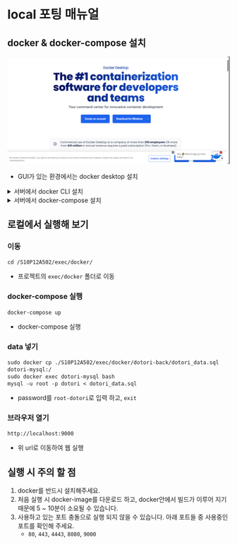 # local 포팅 매뉴얼

## docker & docker-compose 설치
![docker-install.png](./img/docker-install.png)
- GUI가 있는 환경에서는 docker desktop 설치

<Details>
<summary>서버에서 docker CLI 설치</summary>

### 1. 시스템 업데이트
```shell
sudo apt update
```

### 2. 필요한 의존성 패키지 설치
```shell
sudo apt install -y apt-transport-https ca-certificates curl software-properties-common
```

### 3. Docker 공식 GPG 키 추가:
```shell
curl -fsSL https://download.docker.com/linux/ubuntu/gpg | sudo gpg --dearmor -o /usr/share/keyrings/docker-archive-keyring.gpg
```

### 4. Docker repository 추가:
```shell
echo "deb [arch=amd64 signed-by=/usr/share/keyrings/docker-archive-keyring.gpg] https://download.docker.com/linux/ubuntu $(lsb_release -cs) stable" | sudo tee /etc/apt/sources.list.d/docker.list > /dev/null
```

### 5. Docker 설치:
```shell
sudo apt update
sudo apt install docker-ce
```

### 6. Docker 서비스 시작:
```shell
sudo systemctl start docker
```

### 7. 부팅 시 자동 시작 설정:
```shell
sudo systemctl enable docker
```

### 8. Docker 그룹에 현재 사용자 추가 (sudo 권한 없이 Docker 명령을 사용하기 위함, 로그아웃 후 다시 로그인):
```shell
sudo usermod -aG docker $USER
```
- 사용자를 Docker 그룹에 추가한 후에는 로그아웃하고 다시 로그인해야 변경 사항이 적용

### 9. Docker 설치 확인:
```shell
docker --version
```
- Docker가 정상적으로 설치되었다면 버전을 확인할 수 있다.

</Details>

<Details>
<summary>서버에서 docker-compose 설치</summary>

```shell
sudo curl -L "https://github.com/docker/compose/releases/download/1.27.4/docker-compose-$(uname -s)-$(uname -m)" -o /usr/local/bin/docker-compose
```
- curl 명령어를 통해 docker-compose를 설치합니다.

```shell
sudo chmod +x /usr/local/bin/docker-compose
```
- 다운로드한 도커 컴포즈 파일을 실행 가능하도록 다운로드한 경로에 권한을 부여합니다.

```shell
  sudo ln -s /usr/local/bin/docker-compose /usr/bin/docker-compose
```
- 심볼릭 링크 설정으로 path 경로를 아래와 같이 설정해줍니다.

```shell
docker-compose -v
```
- 정상적으로 설치되었는지 확인합니다.

</Details>


## 로컬에서 실행해 보기
### 이동
```shell
cd /S10P12A502/exec/docker/
```
- 프로젝트의 `exec/docker` 폴더로 이동

### docker-compose 실행
```shell
docker-compose up
```
- docker-compose 실행

### data 넣기
```shell
sudo docker cp ./S10P12A502/exec/docker/dotori-back/dotori_data.sql dotori-mysql:/
sudo docker exec dotori-mysql bash
mysql -u root -p dotori < dotori_data.sql
```
- password를 `root-dotori`로 입력 하고, `exit`

### 브라우저 열기
```text
http://localhost:9000
```
- 위 url로 이동하여 웹 실행


## 실행 시 주의 할 점
1. docker를 반드시 설치해주세요.
2. 처음 실행 시 docker-image를 다운로드 하고, docker안에서 빌드가 이루어 지기 때문에 5 ~ 10분이 소요될 수 있습니다.
3.  사용하고 있는 포트 충돌으로 실행 되지 않을 수 있습니다. 아래 포트들 중 사용중인 포트를 확인해 주세요.
    - `80`, `443`, `4443`, `8080`, `9000` 
